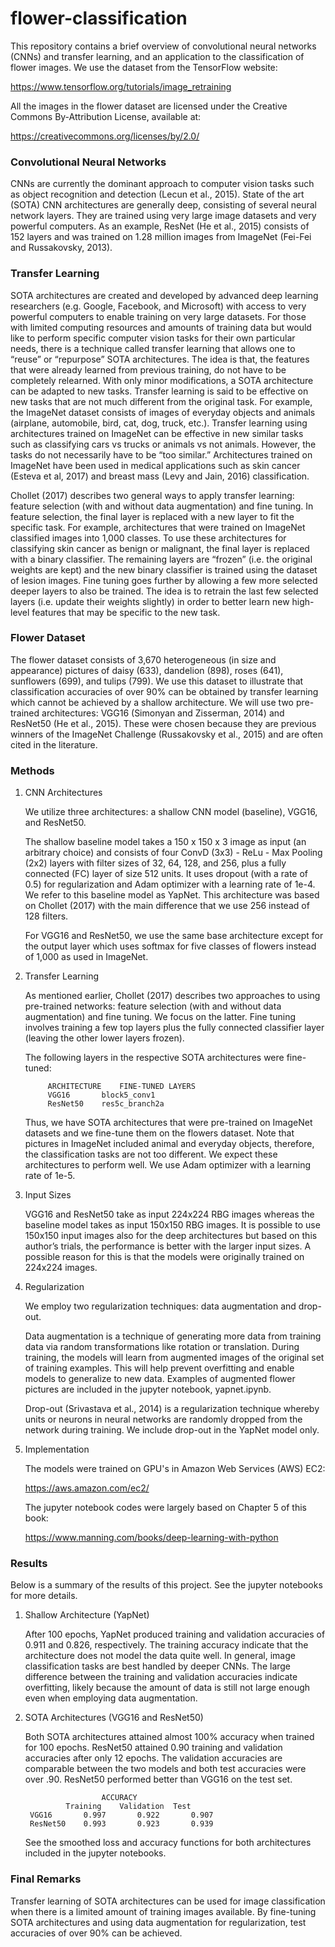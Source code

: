# flower-classification

This repository contains a brief overview of convolutional neural networks (CNNs) and transfer learning, and an application to the classification of flower images. We use the dataset from the TensorFlow website:   

https://www.tensorflow.org/tutorials/image_retraining

All the images in the flower dataset are licensed under the Creative Commons By-Attribution License, available at:

https://creativecommons.org/licenses/by/2.0/

### Convolutional Neural Networks

CNNs are currently the dominant approach to computer vision tasks such as object recognition and detection (Lecun et al., 2015).  State of the art (SOTA) CNN architectures are generally deep, consisting of several neural network layers.  They are trained using very large image datasets and very powerful computers.  As an example, ResNet (He et al., 2015) consists of 152 layers and was trained on 1.28 million images from ImageNet (Fei-Fei and Russakovsky, 2013).

### Transfer Learning

SOTA architectures are created and developed by advanced deep learning researchers (e.g. Google, Facebook, and Microsoft) with access to very powerful computers to enable training on very large datasets.  For those with limited computing resources and amounts of training data but would like to perform specific computer vision tasks for their own particular needs, there is a technique called transfer learning that allows one to “reuse” or “repurpose” SOTA architectures.  The idea is that, the features that were already learned from previous training, do not have to be completely relearned.  With only minor modifications, a SOTA architecture can be adapted to new tasks.  Transfer learning is said to be effective on new tasks that are not much different from the original task.  For example, the ImageNet dataset consists of images of everyday objects and animals (airplane, automobile, bird, cat, dog, truck, etc.).  Transfer learning using architectures trained on ImageNet can be effective in new similar tasks such as classifying cars vs trucks or animals vs not animals.  However, the tasks do not necessarily have to be “too similar.” Architectures trained on ImageNet have been used in medical applications such as skin cancer (Esteva et al, 2017) and breast mass (Levy and Jain, 2016) classification. 

Chollet (2017) describes two general ways to apply transfer learning: feature selection (with and without data augmentation) and fine tuning.  In feature selection, the final layer is replaced with a new layer to fit the specific task.  For example, architectures that were trained on ImageNet classified images into 1,000 classes.  To use these architectures for classifying skin cancer as benign or malignant, the final layer is replaced with a binary classifier.  The remaining layers are “frozen” (i.e. the original weights are kept) and the new binary classifier is trained using the dataset of lesion images.  Fine tuning goes further by allowing a few more selected deeper layers to also be trained.  The idea is to retrain the last few selected layers (i.e. update their weights slightly) in order to better learn new high-level features that may be specific to the new task. 

### Flower Dataset

The flower dataset consists of 3,670 heterogeneous (in size and appearance) pictures of daisy (633), dandelion (898), roses (641), sunflowers (699), and tulips (799).  We use this dataset to illustrate that classification accuracies of over 90% can be obtained by transfer learning which cannot be achieved by a shallow architecture.  We will use two pre-trained architectures: VGG16 (Simonyan and Zisserman, 2014) and ResNet50 (He et al., 2015).  These were chosen because they are previous winners of the ImageNet Challenge (Russakovsky et al., 2015) and are often cited in the literature. 

### Methods

1. CNN Architectures

	We utilize three architectures: a shallow CNN model (baseline), VGG16, and ResNet50.  

	The shallow baseline model takes a 150 x 150 x 3 image as input (an arbitrary choice) and consists of four ConvD (3x3) - ReLu - Max Pooling (2x2) layers with filter sizes of 32, 64, 128, and 256, plus a fully connected (FC) layer of size 512 units.  It uses dropout (with a rate of 0.5) for regularization and Adam optimizer with a learning rate of 1e-4.  We 	refer to this baseline model as YapNet.  This architecture was based on Chollet (2017) with the main difference that we use 256 instead of 128 	filters.  

	For VGG16 and ResNet50, we use the same base architecture except for the output layer which uses softmax for five classes of flowers instead of 1,000 as used in ImageNet.      

2. Transfer Learning

	As mentioned earlier, Chollet (2017) describes two approaches to using pre-trained networks: feature selection (with and without data augmentation) and fine tuning.  We focus on the latter.  Fine tuning involves training a few top layers plus the fully connected classifier layer (leaving the other lower layers frozen).  

	The following layers in the respective SOTA architectures were fine-tuned:
	
			ARCHITECTURE	FINE-TUNED LAYERS
			VGG16		block5_conv1
			ResNet50	res5c_branch2a

	Thus, we have SOTA architectures that were pre-trained on ImageNet datasets and we fine-tune them on the flowers dataset.  Note that pictures in ImageNet included animal and everyday objects, therefore, the classification tasks are not too different.  We expect these architectures to perform well. We use Adam optimizer with a learning rate of 1e-5. 

3. Input Sizes

	VGG16 and ResNet50 take as input 224x224 RBG images whereas the baseline model takes as input 150x150 RBG images.  It is possible to use 150x150 input images also for the deep architectures but based on this author’s trials, the performance is better with the larger input sizes.  A possible reason for this is that the models were originally trained on 224x224 	images. 

4. Regularization

	We employ two regularization techniques: data augmentation and drop-out.
	
	Data augmentation is a technique of generating more data from training data via random transformations like rotation or translation.  During training, the models will learn from augmented images of the original set of training examples.  This will help prevent overfitting and enable models to generalize to new data.  Examples of augmented flower pictures are  	included in the jupyter notebook, yapnet.ipynb. 
	
	Drop-out (Srivastava et al., 2014) is a regularization technique whereby units or neurons in neural networks are randomly dropped from the network during training.  We include drop-out in the YapNet model only.  

5. Implementation

	The models were trained on GPU's in Amazon Web Services (AWS) EC2: 
	
	https://aws.amazon.com/ec2/
	
	The jupyter notebook codes were largely based on Chapter 5 of this book:

	https://www.manning.com/books/deep-learning-with-python
	
### Results

Below is a summary of the results of this project.  See the jupyter notebooks for more details.

1. Shallow Architecture (YapNet)

	After 100 epochs, YapNet produced training and validation accuracies of 0.911 and 0.826, respectively.  The training accuracy indicate that the architecture does not model the data quite well.  In general, image classification tasks are best handled by deeper CNNs.  The large difference between the training and validation accuracies indicate overfitting, likely 	because the amount of data is still not large enough even when employing data augmentation.  

2. SOTA Architectures (VGG16 and ResNet50)

	Both SOTA architectures attained almost 100% accuracy when trained for 100 epochs.  ResNet50 attained 0.90 training and validation accuracies after only 12 epochs.  The validation accuracies are comparable between the two models and both test accuracies were over .90.  ResNet50 performed better than VGG16 on the test set.  

     					ACCURACY
				Training	Validation	Test
		VGG16		0.997		0.922		0.907
		ResNet50	0.993		0.923		0.939

   See the smoothed loss and accuracy functions for both architectures included in the jupyter notebooks.  

### Final Remarks

Transfer learning of SOTA architectures can be used for image classification when there is a limited amount of training images available.  By fine-tuning SOTA architectures and using data augmentation for regularization, test accuracies of over 90% can be achieved. 
